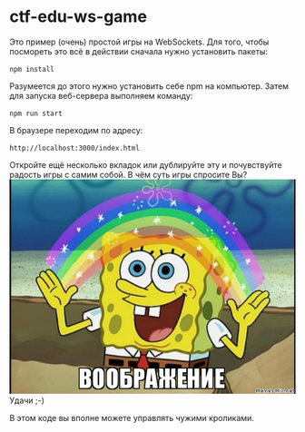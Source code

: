 # ctf-edu-ws-game

Это пример (очень) простой игры на WebSockets. Для того, чтобы посмореть это всё в действии сначала нужно установить пакеты:
```
npm install
```
Разумеется до этого нужно установить себе npm на компьютер.
Затем для запуска веб-сервера выполняем команду:
```
npm run start
```
В браузере переходим по адресу:
```
http://localhost:3000/index.html
```
Откройте ещё несколько вкладок или дублируйте эту и почувствуйте радость игры с самим собой. 
В чём суть игры спросите Вы?  
![alt text](https://github.com/wh1tew0lf/ctf-edu-ws-game/raw/master/public/images/imagination.png)
Удачи ;-)

В этом коде вы вполне можете управлять чужими кроликами.